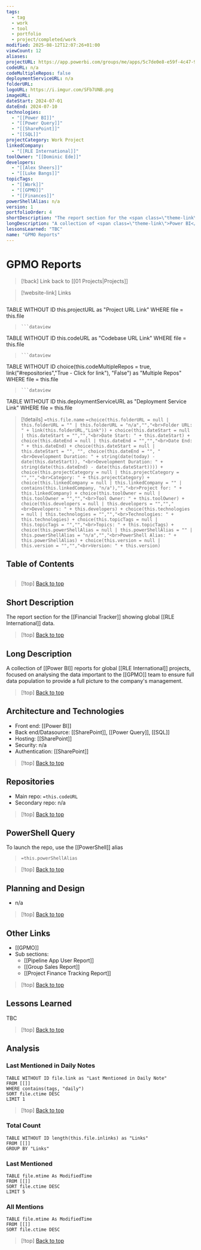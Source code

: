 ```yaml
---
tags:
  - tag
  - work
  - tool
  - portfolio
  - project/completed/work
modified: 2025-08-12T12:07:26+01:00
viewCount: 12
aliases: 
projectURL: https://app.powerbi.com/groups/me/apps/5c7de0e8-e59f-4c47-9a4a-5129c28e1c0f/reports/efd30e67-8ed4-4807-95cb-11f46a62d7d2/ReportSectiona3c344f318d21cde0ced?ctid=6422ff1a-f3b5-4450-9230-ad4241884bf4&experience=power-bi
codeURL: n/a
codeMultipleRepos: false
deploymentServiceURL: n/a
folderURL: 
logoURL: https://i.imgur.com/SFb7UNB.png
imageURL: 
dateStart: 2024-07-01
dateEnd: 2024-07-10
technologies:
  - "[[Power BI]]"
  - "[[Power Query]]"
  - "[[SharePoint]]"
  - "[[SQL]]"
projectCategory: Work Project
linkedCompany:
  - "[[RLE International]]"
toolOwner: "[[Dominic Ede]]"
developers:
  - "[[Alex Sheers]]"
  - "[[Luke Bangs]]"
topicTags:
  - "[[Work]]"
  - "[[GPMO]]"
  - "[[Finances]]"
powerShellAlias: n/a
version: 1
portfolioOrder: 4
shortDescription: "The report section for the <span class=\"theme-link\">Financial Tracker</span> showing global <span class=\"theme-link\">RLE International</span> data."
longDescription: "A collection of <span class=\"theme-link\">Power BI</span> reports for global <span class=\"theme-link\">RLE International</span> projects, focused on analysing the data important to the <span class=\"theme-link\">GPMO</span> team to ensure full data population to provide a full picture to the company's management."
lessonsLearned: "TBC"
name: "GPMO Reports"
---
```

# GPMO Reports

> [!back] Link back to [[01 Projects|Projects]]

>[!website-link] Links
> ```dataview
TABLE WITHOUT ID this.projectURL as "Project URL Link"
WHERE file = this.file
>```
>```dataview
TABLE WITHOUT ID this.codeURL as "Codebase URL Link"
WHERE file = this.file
>```
>```dataview
TABLE WITHOUT ID choice(this.codeMultipleRepos = true, link("#repositories","True - Click for link"), "False") as "Multiple Repos"
WHERE file = this.file
>```
>```dataview
TABLE WITHOUT ID this.deploymentServiceURL as "Deployment Service Link"
WHERE file = this.file

>[!details]  `=this.file.name`
>`=choice(this.folderURL = null | this.folderURL = "" | this.folderURL = "n/a","","<br>Folder URL: " + link(this.folderURL,"Link")) + choice(this.dateStart = null | this.dateStart = "","","<br>Date Start: " + this.dateStart) + choice(this.dateEnd = null | this.dateEnd = "","","<br>Date End: " + this.dateEnd) + choice(this.dateStart = null | this.dateStart = "", "", choice(this.dateEnd = "", "<br>Development Duration: " + string(date(today) - date(this.dateStart)), "<br>Development Duration: " + string(date(this.dateEnd) - date(this.dateStart)))) + choice(this.projectCategory = null | this.projectCategory = "","","<br>Category: " + this.projectCategory) + choice(this.linkedCompany = null | this.linkedCompany = "" | contains(this.linkedCompany, "n/a"),"","<br>Project for: " + this.linkedCompany) + choice(this.toolOwner = null | this.toolOwner = "","","<br>Tool Owner: " + this.toolOwner) + choice(this.developers = null | this.developers = "","","<br>Developers: " + this.developers) + choice(this.technologies = null | this.technologies = "","","<br>Technologies: " + this.technologies) + choice(this.topicTags = null | this.topicTags = "","","<br>Topics: " + this.topicTags) + choice(this.powerShellAlias = null | this.powerShellAlias = "" | this.powerShellAlias = "n/a","","<br>PowerShell Alias: " + this.powerShellAlias) + choice(this.version = null | this.version = "","","<br>Version: " + this.version)`

## Table of Contents

```table-of-contents
```

>[!top] [Back to top](#Table%20of%20Contents)

## Short Description

The report section for the [[Financial Tracker]] showing global [[RLE International]] data.

>[!top] [Back to top](#Table%20of%20Contents)

## Long Description

A collection of [[Power BI]] reports for global [[RLE International]] projects, focused on analysing the data important to the [[GPMO]] team to ensure full data population to provide a full picture to the company's management.

>[!top] [Back to top](#Table%20of%20Contents)

## Architecture and Technologies

- Front end: [[Power BI]]
- Back end/Datasource: [[SharePoint]], [[Power Query]], [[SQL]]
- Hosting: [[SharePoint]]
- Security: n/a
- Authentication: [[SharePoint]]

>[!top] [Back to top](#Table%20of%20Contents)

## Repositories

- Main repo: `=this.codeURL`
- Secondary repo: n/a

>[!top] [Back to top](#Table%20of%20Contents)

## PowerShell Query

To launch the repo, use the [[PowerShell]] alias 

> `=this.powerShellAlias`

>[!top] [Back to top](#Table%20of%20Contents)

## Planning and Design

- n/a

>[!top] [Back to top](#Table%20of%20Contents)

## Other Links

- [[GPMO]]
- Sub sections:
	- [[Pipeline App User Report]]
	- [[Group Sales Report]]
	- [[Project Finance Tracking Report]]

>[!top] [Back to top](#Table%20of%20Contents)

## Lessons Learned

TBC

>[!top] [Back to top](#Table%20of%20Contents)

## Analysis

### Last Mentioned in Daily Notes

```dataview
TABLE WITHOUT ID file.link as "Last Mentioned in Daily Note"
FROM [[]]
WHERE contains(tags, "daily")
SORT file.ctime DESC
LIMIT 1
```

>[!top] [Back to top](#Table%20of%20Contents)

### Total Count

```dataview
TABLE WITHOUT ID length(this.file.inlinks) as "Links"
FROM [[]]
GROUP BY "Links"
```

### Last Mentioned

```dataview
TABLE file.mtime As ModifiedTime
FROM [[]]
SORT file.ctime DESC
LIMIT 5
```

### All Mentions

```dataview
TABLE file.mtime As ModifiedTime
FROM [[]]
SORT file.ctime DESC
```

>[!top] [Back to top](#Table%20of%20Contents)